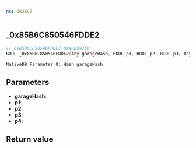 ```yaml
---
ns: OBJECT
---
```

## _0x85B6C850546FDDE2

```c
// 0x85B6C850546FDDE2 0x4BD59750
BOOL _0x85B6C850546FDDE2(Any garageHash, BOOL p1, BOOL p2, BOOL p3, Any p4);
```

```
NativeDB Parameter 0: Hash garageHash
```

## Parameters
* **garageHash**: 
* **p1**: 
* **p2**: 
* **p3**: 
* **p4**: 

## Return value
